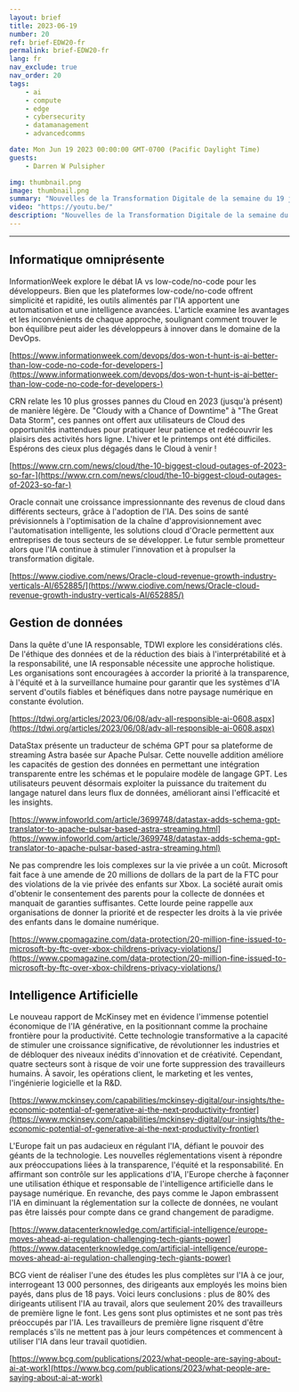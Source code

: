 ```yaml
---
layout: brief
title: 2023-06-19
number: 20
ref: brief-EDW20-fr
permalink: brief-EDW20-fr
lang: fr
nav_exclude: true
nav_order: 20
tags:
    - ai
    - compute
    - edge
    - cybersecurity
    - datamanagement
    - advancedcomms

date: Mon Jun 19 2023 00:00:00 GMT-0700 (Pacific Daylight Time)
guests:
    - Darren W Pulsipher

img: thumbnail.png
image: thumbnail.png
summary: "Nouvelles de la Transformation Digitale de la semaine du 19 juin 2023 comprenant des histoires de gestionnaires remplaçant les travailleurs par l'IA, des pannes Cloud à nouveau, et des lois sur la vie privée qui mordent les géants de la technologie."
video: "https://youtu.be/"
description: "Nouvelles de la Transformation Digitale de la semaine du 19 juin 2023 comprenant des histoires de gestionnaires remplaçant les travailleurs par l'IA, des pannes Cloud à nouveau, et des lois sur la vie privée qui mordent les géants de la technologie."
---
```






---

## Informatique omniprésente

InformationWeek explore le débat IA vs low-code/no-code pour les développeurs. Bien que les plateformes low-code/no-code offrent simplicité et rapidité, les outils alimentés par l'IA apportent une automatisation et une intelligence avancées. L'article examine les avantages et les inconvénients de chaque approche, soulignant comment trouver le bon équilibre peut aider les développeurs à innover dans le domaine de la DevOps.

[https://www.informationweek.com/devops/dos-won-t-hunt-is-ai-better-than-low-code-no-code-for-developers-](https://www.informationweek.com/devops/dos-won-t-hunt-is-ai-better-than-low-code-no-code-for-developers-)

CRN relate les 10 plus grosses pannes du Cloud en 2023 (jusqu'à présent) de manière légère. De "Cloudy with a Chance of Downtime" à "The Great Data Storm", ces pannes ont offert aux utilisateurs de Cloud des opportunités inattendues pour pratiquer leur patience et redécouvrir les plaisirs des activités hors ligne. L'hiver et le printemps ont été difficiles. Espérons des cieux plus dégagés dans le Cloud à venir !

[https://www.crn.com/news/cloud/the-10-biggest-cloud-outages-of-2023-so-far-](https://www.crn.com/news/cloud/the-10-biggest-cloud-outages-of-2023-so-far-)

Oracle connait une croissance impressionnante des revenus de cloud dans différents secteurs, grâce à l'adoption de l'IA. Des soins de santé prévisionnels à l'optimisation de la chaîne d'approvisionnement avec l'automatisation intelligente, les solutions cloud d'Oracle permettent aux entreprises de tous secteurs de se développer. Le futur semble prometteur alors que l'IA continue à stimuler l'innovation et à propulser la transformation digitale.

[https://www.ciodive.com/news/Oracle-cloud-revenue-growth-industry-verticals-AI/652885/](https://www.ciodive.com/news/Oracle-cloud-revenue-growth-industry-verticals-AI/652885/)

## Gestion de données

Dans la quête d'une IA responsable, TDWI explore les considérations clés. De l'éthique des données et de la réduction des biais à l'interprétabilité et à la responsabilité, une IA responsable nécessite une approche holistique. Les organisations sont encouragées à accorder la priorité à la transparence, à l'équité et à la surveillance humaine pour garantir que les systèmes d'IA servent d'outils fiables et bénéfiques dans notre paysage numérique en constante évolution.

[https://tdwi.org/articles/2023/06/08/adv-all-responsible-ai-0608.aspx](https://tdwi.org/articles/2023/06/08/adv-all-responsible-ai-0608.aspx)

DataStax présente un traducteur de schéma GPT pour sa plateforme de streaming Astra basée sur Apache Pulsar. Cette nouvelle addition améliore les capacités de gestion des données en permettant une intégration transparente entre les schémas et le populaire modèle de langage GPT. Les utilisateurs peuvent désormais exploiter la puissance du traitement du langage naturel dans leurs flux de données, améliorant ainsi l'efficacité et les insights.

[https://www.infoworld.com/article/3699748/datastax-adds-schema-gpt-translator-to-apache-pulsar-based-astra-streaming.html](https://www.infoworld.com/article/3699748/datastax-adds-schema-gpt-translator-to-apache-pulsar-based-astra-streaming.html)

Ne pas comprendre les lois complexes sur la vie privée a un coût. Microsoft fait face à une amende de 20 millions de dollars de la part de la FTC pour des violations de la vie privée des enfants sur Xbox. La société aurait omis d'obtenir le consentement des parents pour la collecte de données et manquait de garanties suffisantes. Cette lourde peine rappelle aux organisations de donner la priorité et de respecter les droits à la vie privée des enfants dans le domaine numérique.

[https://www.cpomagazine.com/data-protection/20-million-fine-issued-to-microsoft-by-ftc-over-xbox-childrens-privacy-violations/](https://www.cpomagazine.com/data-protection/20-million-fine-issued-to-microsoft-by-ftc-over-xbox-childrens-privacy-violations/)

## Intelligence Artificielle

Le nouveau rapport de McKinsey met en évidence l'immense potentiel économique de l'IA générative, en la positionnant comme la prochaine frontière pour la productivité. Cette technologie transformative a la capacité de stimuler une croissance significative, de révolutionner les industries et de débloquer des niveaux inédits d'innovation et de créativité. Cependant, quatre secteurs sont à risque de voir une forte suppression des travailleurs humains. À savoir, les opérations client, le marketing et les ventes, l'ingénierie logicielle et la R&D.

[https://www.mckinsey.com/capabilities/mckinsey-digital/our-insights/the-economic-potential-of-generative-ai-the-next-productivity-frontier](https://www.mckinsey.com/capabilities/mckinsey-digital/our-insights/the-economic-potential-of-generative-ai-the-next-productivity-frontier)

L'Europe fait un pas audacieux en régulant l'IA, défiant le pouvoir des géants de la technologie. Les nouvelles réglementations visent à répondre aux préoccupations liées à la transparence, l'équité et la responsabilité. En affirmant son contrôle sur les applications d'IA, l'Europe cherche à façonner une utilisation éthique et responsable de l'intelligence artificielle dans le paysage numérique. En revanche, des pays comme le Japon embrassent l'IA en diminuant la réglementation sur la collecte de données, ne voulant pas être laissés pour compte dans ce grand changement de paradigme.

[https://www.datacenterknowledge.com/artificial-intelligence/europe-moves-ahead-ai-regulation-challenging-tech-giants-power](https://www.datacenterknowledge.com/artificial-intelligence/europe-moves-ahead-ai-regulation-challenging-tech-giants-power)

BCG vient de réaliser l'une des études les plus complètes sur l'IA à ce jour, interrogeant 13 000 personnes, des dirigeants aux employés les moins bien payés, dans plus de 18 pays. Voici leurs conclusions : plus de 80% des dirigeants utilisent l'IA au travail, alors que seulement 20% des travailleurs de première ligne le font. Les gens sont plus optimistes et ne sont pas très préoccupés par l'IA. Les travailleurs de première ligne risquent d'être remplacés s'ils ne mettent pas à jour leurs compétences et commencent à utiliser l'IA dans leur travail quotidien.

[https://www.bcg.com/publications/2023/what-people-are-saying-about-ai-at-work](https://www.bcg.com/publications/2023/what-people-are-saying-about-ai-at-work)


